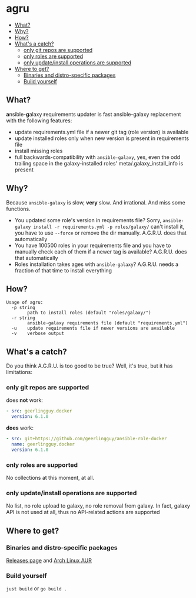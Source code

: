# agru

<!-- vim-markdown-toc GitLab -->

* [What?](#what)
* [Why?](#why)
* [How?](#how)
* [What's a catch?](#whats-a-catch)
  * [only git repos are supported](#only-git-repos-are-supported)
  * [only roles are supported](#only-roles-are-supported)
  * [only update/install operations are supported](#only-updateinstall-operations-are-supported)
* [Where to get?](#where-to-get)
  * [Binaries and distro-specific packages](#binaries-and-distro-specific-packages)
  * [Build yourself](#build-yourself)

<!-- vim-markdown-toc -->

## What?

**a**nsible-**g**alaxy **r**equirements **u**pdater is fast ansible-galaxy replacement with the following features:

* update requirements.yml file if a newer git tag (role version) is available
* update installed roles only when new version is present in requirements file
* install missing roles
* full backwards-compatibility with `ansible-galaxy`, yes, even the odd trailing space in the galaxy-installed roles' meta/.galaxy_install_info is present

## Why?

Because `ansible-galaxy` is slow, **very** slow. And irrational. And miss some functions.

* You updated some role's version in requirements file? Sorry, `ansible-galaxy install -r requirements.yml -p roles/galaxy/` can't install it, you have to use `--force` or remove the dir manually. A.G.R.U. does that automatically
* You have 100500 roles in your requirements file and you have to manually check each of them if a newer tag is available? A.G.R.U. does that automatically
* Roles installation takes ages with `ansible-galaxy`? A.G.R.U. needs a fraction of that time to install everything

## How?

```
Usage of agru:
  -p string
    	path to install roles (default "roles/galaxy/")
  -r string
    	ansible-galaxy requirements file (default "requirements.yml")
  -u	update requirements file if newer versions are available
  -v	verbose output
```

## What's a catch?

Do you think A.G.R.U. is too good to be true? Well, it's true, but it has limitations:

### only git repos are supported

does **not** work:

```yaml
- src: geerlingguy.docker
  version: 6.1.0
```

**does** work:
```yaml
- src: git+https://github.com/geerlingguy/ansible-role-docker
  name: geerlingguy.docker
  version: 6.1.0
```

### only roles are supported

No collections at this moment, at all.

### only update/install operations are supported

No list, no role upload to galaxy, no role removal from galaxy.
In fact, galaxy API is not used at all, thus no API-related actions are supported

## Where to get?

### Binaries and distro-specific packages

[Releases page](https://gitlab.com/etke.cc/int/agru/-/releases) and [Arch Linux AUR](https://aur.archlinux.org/packages/agru)

### Build yourself

`just build` or `go build .`
